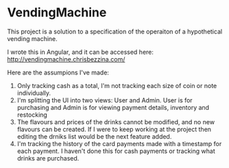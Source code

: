 # VendingMachine

This project is a solution to a specification of the operaiton of a hypothetical vending machine.

I wrote this in Angular, and it can be accessed here: http://vendingmachine.chrisbezzina.com/

Here are the assumpions I've made:
1. Only tracking cash as a total, I'm not tracking each size of coin or note individually.
2. I'm splitting the UI into two views: User and Admin. User is for purchasing and Admin is for viewing payment details, inventory and restocking
3. The flavours and prices of the drinks cannot be modified, and no new flavours can be created. If I were to keep working at the project then editing the drniks list would be the next feature added.
4. I'm tracking the history of the card payments made with a timestamp for each payment. I haven't done this for cash payments or tracking what drinks are purchased. 
